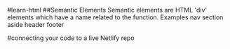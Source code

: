 
#learn-html
##Semantic Elements
Semantic elements are HTML 'div' elements which have a name related to the function.
Examples
	nav
	section
	aside
	header
	footer


#connecting your code to a live Netlify repo
